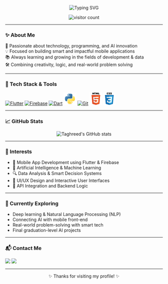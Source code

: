 <!-- Visitor Counter -->
<p align="center">
  <img src="https://readme-typing-svg.demolab.com?font=Fira+Code&weight=600&size=24&pause=1000&center=true&vCenter=true&width=435&lines=Hi+there+👋;I'm+Taghreed+M.;Tech+Enthusiast+%7C+Flutter+%7C+AI+Lover;Always+learning+and+building+awesome+projects" alt="Typing SVG" />
</p>

<p align="center">
  <img src="https://profile-counter.glitch.me/taghreedm/count.svg" alt="visitor count" />
</p>

---

### ✨ About Me

🚀 Passionate about technology, programming, and AI innovation  
💡 Focused on building smart and impactful mobile applications  
📚 Always learning and growing in the fields of development & data  
🛠️ Combining creativity, logic, and real-world problem solving

---

### 💼 Tech Stack & Tools

<p align="left">
  <a href="https://flutter.dev" target="_blank"><img src="https://www.vectorlogo.zone/logos/flutterio/flutterio-icon.svg" width="40" title="Flutter"/></a>
  <a href="https://firebase.google.com/" target="_blank"><img src="https://www.vectorlogo.zone/logos/firebase/firebase-icon.svg" width="40" title="Firebase"/></a>
  <a href="https://dart.dev/" target="_blank"><img src="https://cdn.worldvectorlogo.com/logos/dart.svg" width="40" title="Dart"/></a>
  <a href="https://www.python.org" target="_blank"><img src="https://raw.githubusercontent.com/devicons/devicon/master/icons/python/python-original.svg" width="40" title="Python"/></a>
  <a href="https://git-scm.com/" target="_blank"><img src="https://www.vectorlogo.zone/logos/git-scm/git-scm-icon.svg" width="40" title="Git"/></a>
  <a href="https://www.w3.org/html/" target="_blank"><img src="https://raw.githubusercontent.com/devicons/devicon/master/icons/html5/html5-original-wordmark.svg" width="40" title="HTML5"/></a>
  <a href="https://www.w3schools.com/css/" target="_blank"><img src="https://raw.githubusercontent.com/devicons/devicon/master/icons/css3/css3-original-wordmark.svg" width="40" title="CSS3"/></a>
</p>

---

### 📈 GitHub Stats

<p align="center">
  <img src="https://github-readme-stats.vercel.app/api?username=taghreedm&show_icons=true&theme=radical" alt="Taghreed's GitHub stats" />
</p>

---

### 🎯 Interests

- 📱 Mobile App Development using Flutter & Firebase  
- 🧠 Artificial Intelligence & Machine Learning  
- 🔍 Data Analysis & Smart Decision Systems  
- 🎨 UI/UX Design and Interactive User Interfaces  
- 💬 API Integration and Backend Logic

---

### 🌱 Currently Exploring

- Deep learning & Natural Language Processing (NLP)  
- Connecting AI with mobile front-end  
- Real-world problem-solving with smart tech  
- Final graduation-level AI projects

---

### 📬 Contact Me

<p>
  <a href="mailto:your.email@gmail.com"><img src="https://img.shields.io/badge/Gmail-D14836?style=for-the-badge&logo=gmail&logoColor=white"/></a>
  <a href="https://www.linkedin.com/in/your-profile"><img src="https://img.shields.io/badge/LinkedIn-0A66C2?style=for-the-badge&logo=linkedin&logoColor=white"/></a>
</p>

---

<p align="center">✨ Thanks for visiting my profile! ✨</p>
